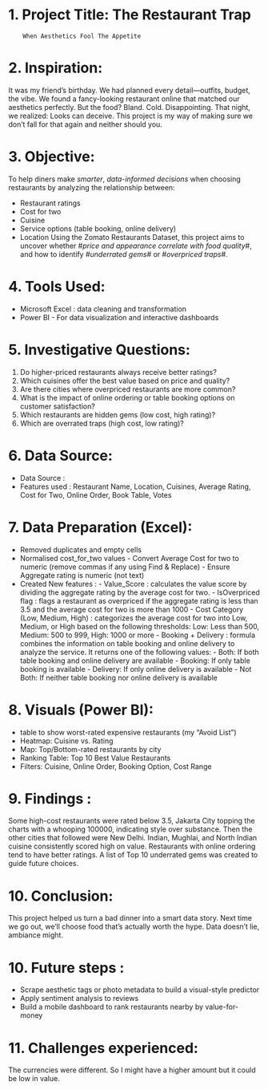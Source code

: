 # 1. Project Title: The Restaurant Trap
        When Aesthetics Fool The Appetite

# 2. Inspiration:
It was my friend’s birthday. We had planned every detail—outfits, budget, the vibe. We found a fancy-looking restaurant online that matched our aesthetics perfectly. But the food? Bland. Cold. Disappointing. That night, we realized: Looks can deceive. This project is my way of making sure we don’t fall for that again and neither should you.

# 3. Objective: 
To help diners make *smarter*, *data-informed decisions* when choosing restaurants by analyzing the relationship between:
- Restaurant ratings
- Cost for two
- Cuisine
- Service options (table booking, online delivery)
- Location
Using the Zomato Restaurants Dataset, this project aims to uncover whether #*price and appearance correlate with food quality*#, and how to identify #*underrated gems*# or #*overpriced traps*#.

# 4. Tools Used:
- Microsoft Excel : data cleaning and transformation
- Power BI - For data visualization and interactive dashboards

# 5. Investigative Questions:
1. Do higher-priced restaurants always receive better ratings?
2. Which cuisines offer the best value based on price and quality?
3. Are there cities where overpriced restaurants are more common?
4. What is the impact of online ordering or table booking options on customer satisfaction?
5. Which restaurants are hidden gems (low cost, high rating)?
6. Which are overrated traps (high cost, low rating)?

# 6. Data Source:
- Data Source :
- Features used : Restaurant Name, Location, Cuisines, Average Rating, Cost for Two, Online Order, Book Table, Votes

# 7. Data Preparation (Excel):
- Removed duplicates and empty cells
- Normalised cost_for_two values
        - Convert Average Cost for two to numeric (remove commas if any using Find & Replace)
        - Ensure Aggregate rating is numeric (not text)
- Created New features :
          - Value_Score :  calculates the value score by dividing the aggregate rating by the average cost for two.
          - IsOverpriced flag : flags a restaurant as overpriced if the aggregate rating is less than 3.5 and the average cost for two is more than 1000
          - Cost Category (Low, Medium, High) : categorizes the average cost for two into Low, Medium, or High based on the following thresholds: Low: Less than 500, Medium: 500 to 999, High: 1000 or more
          - Booking + Delivery : formula combines the information on table booking and online delivery to analyze the service. It returns one of the following values:
                        - Both: If both table booking and online delivery are available
                        - Booking: If only table booking is available
                        - Delivery: If only online delivery is available
                        - Not Both: If neither table booking nor online delivery is available

# 8. Visuals (Power BI):
- table to show worst-rated expensive restaurants (my “Avoid List”)
- Heatmap: Cuisine vs. Rating
- Map: Top/Bottom-rated restaurants by city
- Ranking Table: Top 10 Best Value Restaurants
- Filters: Cuisine, Online Order, Booking Option, Cost Range

# 9.  Findings :
Some high-cost restaurants were rated below 3.5, Jakarta City topping the charts with a whooping 100000, indicating style over substance. Then the other cities that followed were New Delhi.
Indian, Mughlai, and North Indian cuisine consistently scored high on value.
Restaurants with online ordering tend to have better ratings.
A list of Top 10 underrated gems was created to guide future choices.

# 10. Conclusion:
This project helped us turn a bad dinner into a smart data story. Next time we go out, we’ll choose food that’s actually worth the hype. Data doesn’t lie, ambiance might.

# 10. Future steps :
- Scrape aesthetic tags or photo metadata to build a visual-style predictor
- Apply sentiment analysis to reviews
- Build a mobile dashboard to rank restaurants nearby by value-for-money

# 11. Challenges experienced:
The currencies were different. So I might have a higher amount but it could be low in value.




